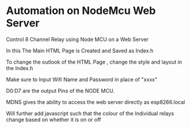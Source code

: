 # Automation on NodeMcu Web Server

Control 8 Channel Relay using Node MCU on a Web Server

In this The Main HTML Page is Created and Saved as Index.h

To change the outlook of the HTML Page , change the style and layout in the Index.h


Make sure to Input Wifi Name and Password in place of "xxxx"

D0:D7 are the output Pins of the NODE MCU.

MDNS gives the ability to access the web server directly as esp8266.local

Will further add javascript such that the colour of the Individual relays change based on whether it is on or off
